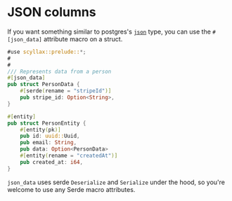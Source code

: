 # JSON columns
If you want something similar to postgres's [`json`](https://www.postgresql.org/docs/current/datatype-json.html) type, you can use the `#[json_data]` attribute macro on a struct.

```rust
#use scyllax::prelude::*;
#
#
/// Represents data from a person
#[json_data]
pub struct PersonData {
    #[serde(rename = "stripeId")]
    pub stripe_id: Option<String>,
}

#[entity]
pub struct PersonEntity {
	#[entity(pk)]
    pub id: uuid::Uuid,
    pub email: String,
	pub data: Option<PersonData>
	#[entity(rename = "createdAt")]
    pub created_at: i64,
}
```

`json_data` uses serde `Deserialize` and `Serialize` under the hood, so you're welcome to use any Serde macro attributes.
